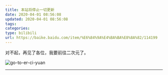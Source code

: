 ```yaml
---
title: 本站将停止一切更新
date: 2020-04-01 08:56:08
updated: 2020-04-01 08:56:08
tags:
categories:
type: bilibili
url: https://baike.baidu.com/item/%E6%84%9A%E4%BA%BA%E8%8A%82/114199
---
```


对不起，再见了各位，我要前往二次元了。

![go-to-er-ci-yuan](http://ww4.sinaimg.cn/large/9150e4e5ly1fd9x2r9k2yj205m0903yo.jpg)

<!-- more -->

---
